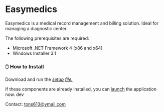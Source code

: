 # Easymedics
Easymedics is a medical record management and billing solution. 
Ideal for managing a diagnostic center.

The following prerequisites are required:
<UL>
<LI>Microsoft .NET Framework 4 (x86 and x64)</LI>
<LI>Windows Installer 3.1</LI>
</UL>

### 🖱️ How to Install
 Download and run the <a href="setup.exe"> <i>setup file.</i> </a>

If these components are already installed, you can <SPAN CLASS="JustThisApp"><A HREF="EasyMedics.application">launch</A></SPAN> the application now. dev




Contact:  tons613@ymail.com
